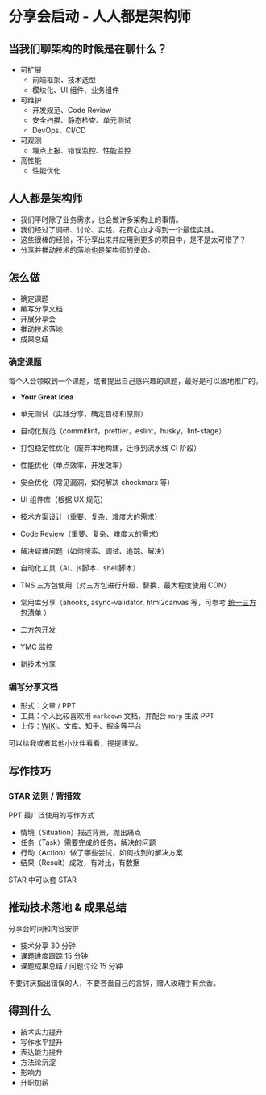 # 分享会启动 - 人人都是架构师

## 当我们聊架构的时候是在聊什么？

- 可扩展
  - 前端框架、技术选型
  - 模块化、UI 组件、业务组件
- 可维护
  - 开发规范、Code Review
  - 安全扫描、静态检查、单元测试
  - DevOps、CI/CD
- 可观测
  - 埋点上报、错误监控、性能监控
- 高性能
  - 性能优化

## 人人都是架构师

- 我们平时除了业务需求，也会做许多架构上的事情。
- 我们经过了调研、讨论、实践，花费心血才得到一个最佳实践。
- 这些很棒的经验，不分享出来并应用到更多的项目中，是不是太可惜了？
- 分享并推动技术的落地也是架构师的使命。

## 怎么做

- 确定课题
- 编写分享文档
- 开展分享会
- 推动技术落地
- 成果总结

### 确定课题

每个人会领取到一个课题，或者提出自己感兴趣的课题，最好是可以落地推广的。

- **Your Great Idea**
- 单元测试（实践分享，确定目标和原则）
- 自动化规范（commitlint，prettier，eslint，husky，lint-stage）
- 打包稳定性优化（废弃本地构建，迁移到流水线 CI 阶段）
- 性能优化（单点效率，开发效率）
- 安全优化（常见漏洞，如何解决 checkmarx 等）
- UI 组件库（根据 UX 规范）

- 技术方案设计（重要、复杂、难度大的需求）
- Code Review（重要、复杂、难度大的需求）
- 解决疑难问题（如何搜索、调试、追踪、解决）
- 自动化工具（AI、js脚本、shell脚本）
- TNS 三方包使用（对三方包进行升级、替换、最大程度使用 CDN）
- 常用库分享（ahooks, async-validator, html2canvas 等，可参考 [统一三方包清单](https://yundoc.yonyou.com/view/l/toq878s) ）
- 二方包开发
- YMC 监控
- 新技术分享

### 编写分享文档

- 形式：文章 / PPT
- 工具：个人比较喜欢用 `markdown` 文档，并配合 `marp` 生成 PPT
- 上传：[WIKI](https://uap-wiki.yyrd.com/pages/viewpage.action?pageId=213460597)、文库、知乎、掘金等平台

可以给我或者其他小伙伴看看，提提建议。

## 写作技巧

### STAR 法则 / 背措效

PPT 最广泛使用的写作方式

- 情境（Situation）描述背景，抛出痛点
- 任务（Task）需要完成的任务，解决的问题
- 行动（Action）做了哪些尝试，如何找到的解决方案
- 结果（Result）成效，有对比，有数据

STAR 中可以套 STAR

## 推动技术落地 & 成果总结

分享会时间和内容安排

- 技术分享 30 分钟
- 课题进度跟踪 15 分钟
- 课题成果总结 / 问题讨论 15 分钟

不要讨厌指出错误的人，不要吝啬自己的言辞，赠人玫瑰手有余香。

## 得到什么

- 技术实力提升
- 写作水平提升
- 表达能力提升
- 方法论沉淀
- 影响力
- 升职加薪
